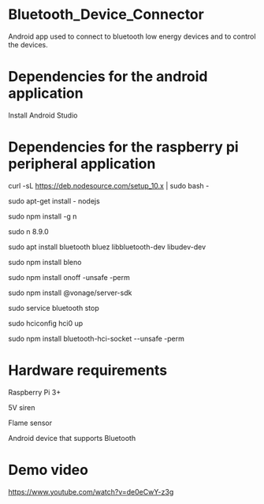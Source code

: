 # Bluetooth_Device_Connector
Android app used to connect to bluetooth low energy devices and to control the devices. 


# Dependencies for the android application 

Install Android Studio

# Dependencies for the raspberry pi peripheral application

curl -sL https://deb.nodesource.com/setup_10.x | sudo bash -

sudo apt-get install - nodejs

sudo npm install -g n

sudo n 8.9.0

sudo apt install bluetooth bluez libbluetooth-dev libudev-dev

sudo npm install bleno

sudo npm install onoff -unsafe -perm

sudo npm install @vonage/server-sdk

sudo service bluetooth stop

sudo hciconfig hci0 up

sudo npm install bluetooth-hci-socket --unsafe -perm


# Hardware requirements

Raspberry Pi 3+ 

5V siren

Flame sensor

Android device that supports Bluetooth

# Demo video

https://www.youtube.com/watch?v=de0eCwY-z3g

